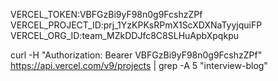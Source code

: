 VERCEL_TOKEN:VBFGzBi9yF98n0g9FcshzZPf
VERCEL_PROJECT_ID:prj_1YzKPKsRPmX1ScXDXNaTyyjquiFP
VERCEL_ORG_ID:team_MZkDDJfc8C8SLHuApbXpqkpu

curl -H "Authorization: Bearer VBFGzBi9yF98n0g9FcshzZPf" https://api.vercel.com/v9/projects | grep -A 5 "interview-blog"
